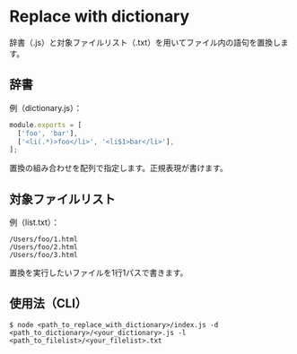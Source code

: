 # Replace with dictionary

辞書（.js）と対象ファイルリスト（.txt）を用いてファイル内の語句を置換します。

## 辞書

例（dictionary.js）：

```js
module.exports = [
  ['foo', 'bar'],
  ['<li(.*)>foo</li>', '<li$1>bar</li>'],
];
```

置換の組み合わせを配列で指定します。正規表現が書けます。

## 対象ファイルリスト

例（list.txt）：

```
/Users/foo/1.html
/Users/foo/2.html
/Users/foo/3.html
```

置換を実行したいファイルを1行1パスで書きます。

## 使用法（CLI）

```
$ node <path_to_replace_with_dictionary>/index.js -d <path_to_dictionary>/<your_dictionary>.js -l <path_to_filelist>/<your_filelist>.txt
```
